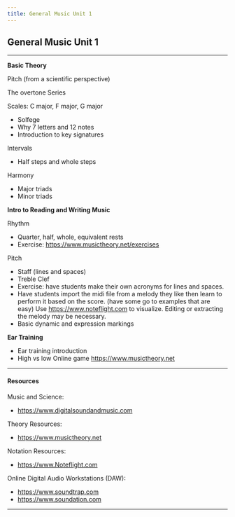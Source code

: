 ```yaml
---
title: General Music Unit 1
---
```

<!-- # General Music Unit 1 -->

## General Music Unit 1

- - -

**Basic Theory**

Pitch (from a scientific perspective)

The overtone Series 

Scales: C major, F major, G major

* Solfege
* Why 7 letters and 12 notes
* Introduction to key signatures

Intervals  

* Half steps and whole steps

Harmony

* Major triads
* Minor triads

**Intro to Reading and Writing Music**

Rhythm

* Quarter, half, whole, equivalent rests
* Exercise: https://www.musictheory.net/exercises

Pitch

* Staff (lines and spaces)
* Treble Clef
* Exercise: have students make their own acronyms for lines and spaces. 
* Have students import the midi file from a melody they like then learn to perform it based on the score.  (have some go to examples that are easy)  Use https://www.noteflight.com to visualize.  Editing or extracting the melody may be necessary.
* Basic dynamic and expression markings

**Ear Training**

* Ear training introduction
* High vs low Online game https://www.musictheory.net

- - -

#### Resources

Music and Science:

* https://www.digitalsoundandmusic.com

Theory Resources:

* https://www.musictheory.net

Notation Resources:

* https://www.Noteflight.com

Online Digital Audio Workstations (DAW):

* https://www.soundtrap.com
* https://www.soundation.com

- - -
